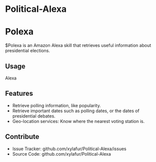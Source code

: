 # Political-Alexa

Polexa
======

$Polexa is an Amazon Alexa skill that retrieves useful information about
presidential elections.

Usage
-----
Alexa

Features
--------
- Retrieve polling information, like popularity.
- Retrieve important dates such as polling dates, or the dates of presidential debates.
- Geo-location services: Know where the nearest voting station is.

Contribute
----------

- Issue Tracker: github.com/xylafur/Political-Alexa/issues
- Source Code: github.com/xylafur/Political-Alexa
